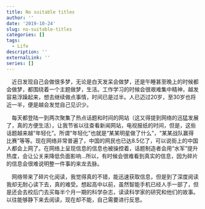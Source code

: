 ```yaml
---
title: No suitable titles
author: ''
date: '2019-10-24'
slug: no-suitable-titles
categories: []
tags:
  - Life
description: ''
externalLink: ''
series: []
---
```

&emsp;近日发现自己会做很多梦，无论是白天发呆会做梦，还是午睡甚至晚上的时候都会做梦，都围绕着一个主题做梦，生活。工作学习的时候会很艰难集中精神，越发容易浮躁起来，想去继续做点事情，时间已是过半。人已迈过20岁，至30岁也将近一半，便是越会发觉自己见识少。

&emsp;每天都登陆一到两次聚集了热点话题和时间的网站（这又得提到网络的迅猛发展了，真的方便生活），让我节省以往查看新闻网站，电视报纸的时间，但是，这些话题越来越“年轻化”。所谓“年轻化”也就是“某某明星做了什么”，“某某战队赢得比赛”等等。现在网络非常普遍了，中国的网民也已达8.5亿了，可以说街上的中国人都会上网了。在网络上呈现信息的信息也被操控着，话题制造者会用“水军”提升热度，会让公关来降低负面影响...所以，有时候会很难看到真实的信息，因为碎片的信息会很难说明整一件事的来龙去脉。

&emsp;网络带来了碎片化阅读，我觉得真的不错，能迅速获取信息，但是到了深度阅读我却无耐心读下去，真的难受。想起高中以前，虽然智能手机已经人手一部了，但是还会去校后门去买每半个月一期的科学杂志，读读科学家的研究和他们的故事。以往能够静下来去阅读，现在却不能，自己需要进行反思。
